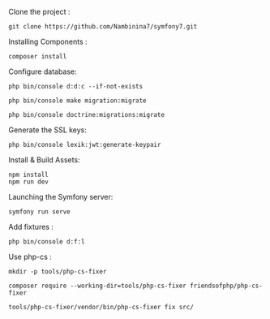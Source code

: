 
Clone the project :

    git clone https://github.com/Nambinina7/symfony7.git

Installing Components :

    composer install

Configure database:

    php bin/console d:d:c --if-not-exists

    php bin/console make migration:migrate

    php bin/console doctrine:migrations:migrate

Generate the SSL keys:

    php bin/console lexik:jwt:generate-keypair


Install & Build Assets:

    npm install
    npm run dev

Launching the Symfony server:

    symfony run serve

Add fixtures :

    php bin/console d:f:l

Use php-cs :

    mkdir -p tools/php-cs-fixer

    composer require --working-dir=tools/php-cs-fixer friendsofphp/php-cs-fixer

    tools/php-cs-fixer/vendor/bin/php-cs-fixer fix src/

 

